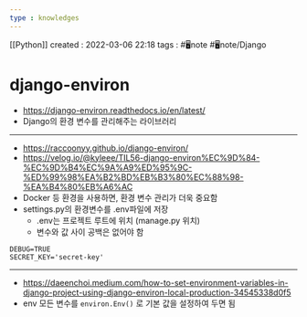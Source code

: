 ```yaml
---
type : knowledges
---
```


[[Python]]
created : 2022-03-06 22:18
tags : #🖥️note #🖥️note/Django  

# django-environ
- https://django-environ.readthedocs.io/en/latest/
- Django의 환경 변수를 관리해주는 라이브러리
---
- https://raccoonyy.github.io/django-environ/
- https://velog.io/@kyleee/TIL56-django-environ%EC%9D%84-%EC%9D%B4%EC%9A%A9%ED%95%9C-%ED%99%98%EA%B2%BD%EB%B3%80%EC%88%98-%EA%B4%80%EB%A6%AC
- Docker 등 환경을 사용하면, 환경 변수 관리가 더욱 중요함
- settings.py의 환경변수를 .env파일에 저장
	- .env는 프로젝트 루트에 위치 (manage.py 위치)
	- 변수와 값 사이 공백은 없어야 함
```
DEBUG=TRUE
SECRET_KEY='secret-key'
```

---
- https://daeenchoi.medium.com/how-to-set-environment-variables-in-django-project-using-django-environ-local-production-34545338d0f5
- env 모든 변수를 `environ.Env()` 로 기본 값을 설정하여 두면 됨